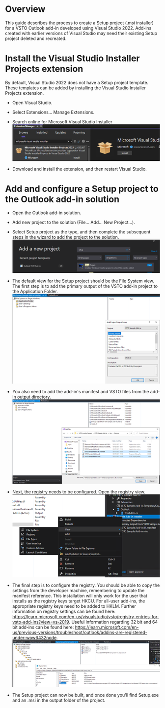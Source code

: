 # Overview

This guide describes the process to create a Setup project (.msi installer) for a VSTO Outlook add-in developed using Visual Studio 2022.  Add-ins created with earlier versions of Visual Studio may need their existing Setup project deleted and recreated.

# Install the Visual Studio Installer Projects extension

By default, Visual Studio 2022 does not have a Setup project template.  These templates can be added by installing the Visual Studio Installer Projects extension.

* Open Visual Studio.

* Select Extensions... Manage Extensions.

* Search online for Microsoft Visual Studio Installer
![Search for Microsoft Visual Studio 2022 Installer](images/Visual%20Studio%202022%20Installer%20module.png)

* Download and install the extension, and then restart Visual Studio.

# Add and configure a Setup project to the Outlook add-in solution

* Open the Outlook add-in solution.

* Add new project to the solution (File... Add... New Project...).

* Select Setup project as the type, and then complete the subsequent steps in the wizard to add the project to the solution.
![Add Setup project to solution](../VSTO%20Setup%20with%20Visual%20Studio%202019/images/Add%20new%20Setup%20project.png)

* The default view for the Setup project should be the File System view.  The first step is to add the primary output of the VSTO add-in project to the Application Folder.
![Add primary output of add-in project](../VSTO%20Setup%20with%20Visual%20Studio%202019/images/File%20System%20-%20add%20primary%20output.png)

* You also need to add the add-in's manifest and VSTO files from the add-in output directory.
![Add VSTO and manifest files](../VSTO%20Setup%20with%20Visual%20Studio%202019/images/File%20System%20-%20add%20manifest%20and%20VSTO.png)

* Next, the registry needs to be configured.  Open the registry view.
![Open Registry view](../VSTO%20Setup%20with%20Visual%20Studio%202019/images/Installer%20views.png)

* The final step is to configure the registry.  You should be able to copy the settings from the developer machine, remembering to update the manifest reference.  This installation will only work for the user that installs as the registry keys target HKCU.  For all-user add-ins, the appropriate registry keys need to be added to HKLM.  Further information on registry settings can be found here: https://learn.microsoft.com/en-us/visualstudio/vsto/registry-entries-for-vsto-add-ins?view=vs-2019.  Useful information regarding 32 bit and 64 bit add-ins can be found here: https://learn.microsoft.com/en-us/previous-versions/troubleshoot/outlook/addins-are-registered-under-wow6432node.
![Add registry keys](../VSTO%20Setup%20with%20Visual%20Studio%202019/images/Registry%20-%20configure%20HKCU.png)

* The Setup project can now be built, and once done you'll find Setup.exe and an .msi in the output folder of the project.
